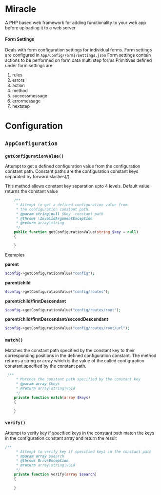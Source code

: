 # Miracle

A PHP based web framework for adding functionality to your web app before uploading it to a web server

#### <b>Form Settings</b>

Deals with form configuration settings for individual
forms. Form settings are configured in `App/Config/Forms/settings.json`
Form settings contain actions to be performed on form data
multi step forms
Primitives defined under form settings are

1. rules
2. errors
3. action
4. method
5. successmessage
6. errormessage
7. nextstep

# Configuration

## `AppConfiguration`

### `getConfigurationValue()`

<p>Attempt to get a defined configuration value from
the configuration constant path.
Constant paths are the configuration constant keys separated by
forward slashes(/).</p> 
<p>This method allows constant
key separation upto 4 levels.
Default value returns the constant value</p>

```php
    /**
     * Attempt to get a defined configuration value from
     * the configuration constant path.
     * @param string|null $key -constant path
     * @throws \InvalidArgumentException
     * @return array|string
     */
    public function getConfigurationValue(string $key = null)
    {

    }
```

Examples

<b>parent</b>

```php
$config->getConfigurationValue("config");

```

<b>parent/child</b>

```php
$config->getConfigurationValue("config/routes");

```

<b>parent/child/firstDescendant</b>

```php
$config->getConfigurationValue("config/routes/root");

```

<b>parent/child/firstDescendant/secondDescendant</b>

```php
$config->getConfigurationValue("config/routes/root/url");

```

### `match()`

Matches the constant path specified by the constant key
to their corresponding positions in the defined configuration
constant. The method returns a string or array which is the
value of the called configuration constant specified by the
constant path.

```php
 /**
     * Matches the constant path specified by the constant key
     * @param array $keys
     * @return array|string|void
     */
    private function match(array $keys)
    {

    }
```

### `verify()`

Attempt to verify key if specified keys in the constant path
match the keys in the configuration constant array and
return the result

```php
/**
     * Attempt to verify key if specified keys in the constant path
     * @param array $search
     * @throws ErrorException
     * @return array|string|void
     */
    private function verify(array $search)
    {

    }
```
